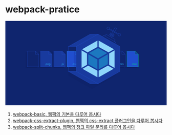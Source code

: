 # webpack-pratice

![webpack](./assets/webpack.png)

1. [webpack-basic, 웹팩의 기본을 다루어 봅시다](./webpack-basic/README.md)
2. [webpack-css-extract-plugin, 웹팩의 css-extract 플러그인을 다루어 봅시다](./webpack-css-extract-plugin/README.md)
3. [webpack-split-chunks, 웹팩의 청크 파일 분리를 다루어 봅시다](./webpack-split-chunks/README.md)
